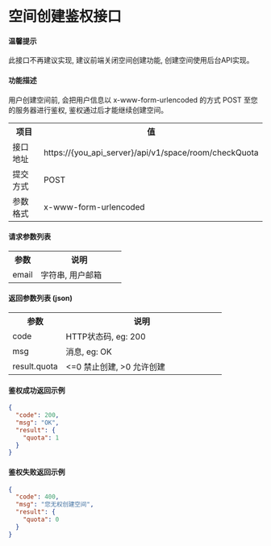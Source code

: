 # 空间创建鉴权接口

#### 温馨提示

此接口不再建议实现, 建议前端关闭空间创建功能, 创建空间使用后台API实现。

#### 功能描述

用户创建空间前, 会把用户信息以 x-www-form-urlencoded 的方式 POST 至您的服务器进行鉴权, 鉴权通过后才能继续创建空间。

<table width="100%">
    <tr>
      <th width="25%">项目</th>
      <th>值</th>
    </tr>
    <tr>
      <td>接口地址</td>
      <td>https://{you_api_server}/api/v1/space/room/checkQuota</td>
    </tr>
    <tr>
      <td>提交方式</td>
      <td>POST</td>
    </tr>
    <tr>
      <td>参数格式</td>
      <td>x-www-form-urlencoded</td>
    </tr>
</table>

#### 请求参数列表

<table width="100%">
    <tr>
      <th width="25%">参数</th>
      <th>说明</th>
    </tr>
    <tr>
      <td>email</td>
      <td>字符串, 用户邮箱</td>
    </tr>
</table>

#### 返回参数列表 (json)

<table width="100%">
    <tr>
      <th width="25%">参数</th>
      <th>说明</th>
    </tr>
    <tr>
      <td>code</td>
      <td>HTTP状态码, eg: 200</td>
    </tr>
    <tr>
      <td>msg</td>
      <td>消息, eg: OK</td>
    </tr>
    <tr>
      <td>result.quota</td>
      <td><=0 禁止创建, >0 允许创建</td>
    </tr>
</table>

#### 鉴权成功返回示例

```json
{
  "code": 200,
  "msg": "OK",
  "result": {
    "quota": 1
  }
}
```

#### 鉴权失败返回示例

```json
{
  "code": 400,
  "msg": "您无权创建空间",
  "result": {
    "quota": 0
  }
}
```
